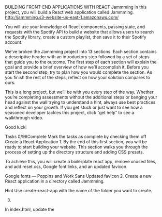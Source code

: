 BUILDING FRONT-END APPLICATIONS WITH REACT
Jammming
In this project, you will build a React web application called Jammming. http://jammming.s3-website-us-east-1.amazonaws.com/

 You will use your knowledge of React components, passing state, and requests with the Spotify API to build a website that allows users to search the Spotify library, create a custom playlist, then save it to their Spotify account.

We’ve broken the Jammming project into 13 sections. Each section contains a descriptive header with an introductory step followed by a set of steps that guide you to the outcome. The first step of each section will explain the goal and provide a brief overview of how we’ll accomplish it. Before you start the second step, try to plan how you would complete the section. As you finish the rest of the steps, reflect on how your solution compares to ours.

This is a long project, but we’ll be with you every step of the way. Whether you’re completing assessments without the additional steps or banging your head against the wall trying to understand a hint, always use best practices and reflect on your growth. If you get stuck or just want to see how a seasoned developer tackles this project, click “get help” to see a walkthrough video.

Good luck!

Tasks
0/99Complete
Mark the tasks as complete by checking them off
Create a React Application
1.
By the end of this first section, you will be ready to start building your website. This section walks you through the process of setting up the directory structure and adding CSS presets.

To achieve this, you will create a boilerplate react app, remove unused files, and add reset.css, Google font links, and an updated favicon.

Google fonts — Poppins and Work Sans
Updated favicon
2.
Create a new React application in a directory called Jammming.


Hint
Use create-react-app with the name of the folder you want to create.

3.
In index.html, update the <title> value to Jammming.

4.
Remove App.test.js and logo.svg from the src/ folder, as you will not use them in this project.

5.
Add reset.css to the public/ directory and link to it in index.html.

6.
Link to the following Google fonts in index.html:

Poppins
Work Sans

Hint
Link the Google fonts using the <link> tag.

<link href="https://fonts.googleapis.com/css?family=Poppins:600" rel="stylesheet">
<link href="https://fonts.googleapis.com/css?family=Work+Sans:300,500" rel="stylesheet">
7.
Update favicon.ico with this image.

Create Static Components
8.
In this section, you will create a JavaScript file and a CSS file for each of six components in the Jammming app. In the steps below, we will link to the raw HTML templates and CSS to help you write the JSX for each component.

In the HTML, we use comments to indicate where the JSX for one component renders another component.

The HTML and CSS for each of the six components are listed below:

App — HTML and CSS
SearchBar — HTML and CSS
SearchResults — HTML and CSS
Playlist — HTML and CSS
TrackList — HTML and CSS
Track — HTML and CSS
We’ll walk through each implementing each component from the templates provided in future steps.

9.
Create a src/Components directory to hold the components.

10.
Create a directory called App/ in the Components/ directory.

Move App.js and App.css to the App/ folder and update the path in index.js accordingly.

Additionally add this background image to the directory as well — it is used by the CSS file.

11.
Inside of the App.js .render() method, add a return statement with JSX that renders this HTML .

Follow the guidelines below when you write the HTML (linked above) as JSX:

Change all class attributes to className.
Do not change the class values, as we will use them in a later step to add style.
12.
Use the comments in the HTML document from the last step to determine the components you need to import into App.js.

Note, you will create a folder for each component. The JavaScript file and CSS files for each component will live in the component’s folder. The folder, JavaScript file, and CSS file will all have the same name.


Hint
The comments indicate you need to import the following three components:

Playlist
SearchBar
SearchResults
13.
Add this CSS to the App.css file.

Import App.css into App.js.

14.
Create a SearchBar/ directory in the Components/ directory.

Inside of SearchBar/, add SearchBar.js and SearchBar.css.

15.
Inside of SearchBar.js create a component called SearchBar with a .render() method that returns this HTML.

Follow the guidelines below when you write the HTML (linked above) as JSX:

Change all class attributes to className.
Do not change the class values, as we will use them in a later step to add style.
Use the comments in the HTML document to determine if you need to import any components.

Export the SearchBar component.


Hint
Follow these steps to create the SearchBar component:

Import React
Create a SearchBar class that extends React.Component
Create a render method that returns the HTML linked above
You do not need to import any other components
Export SearchBar
16.
Add this CSS to the SearchBar.css file.

Import SearchBar.css into SearchBar.js.

17.
Create a SearchResults/ directory in the Components/ directory.

Inside of SearchResults/, add SearchResults.js and SearchResults.css.

18.
Inside of SearchResults.js create a component called SearchResults with a .render() method that returns this HTML.

Follow the guidelines below when you write the HTML (linked above) as JSX:

Change all class attributes to className.
Do not change the class values, as we will use them in a later step to add style.
Use the comments in the HTML document to determine if you need to import any components.

Export the SearchResults component.


Hint
Follow these steps to create the SearchResults component:

Import React
Create a SearchResults class that extends React.Component
Create a render method that returns the HTML linked above
Import TrackList
Export SearchResults
19.
Add this CSS to the SearchResults.css file.

Import SearchResults.css into SearchResults.js.

20.
Create a Playlist/ directory in the Components/ directory.

Inside of Playlist/, add Playlist.js and Playlist.css.

21.
Inside of Playlist.js create a component called Playlist with a .render() method that returns this HTML.

Follow the guidelines below when you write the HTML (linked above) as JSX:

Change all class attributes to className.
Do not change the class values, as we will use them in a later step to add style.
Change the value property to defaultValue and set it equal to {'New Playlist'}
If you want, comment out <TrackList /> since it doesn’t work without any props.
Use the comments in the HTML document to determine if you need to import any components.

Export the Playlist component.


Hint
Follow these steps to create the Playlist component:

Import React
Create a Playlist class that extends React.Component
Create a render method that returns the HTML linked above
Import TrackList
Export Playlist
22.
Add this CSS to the Playlist.css file.

Import Playlist.css into Playlist.js.

23.
Create a TrackList/ directory in the Components/ directory.

Inside of TrackList/, add TrackList.js and TrackList.css.

24.
Inside of TrackList.js create a component called TrackList with a .render() method that returns this HTML.

Follow the guidelines below when you write the HTML (linked above) as JSX:

Change all class attributes to className.
Do not modify the class values, as we will use them in a later step to add style.
For now, you will hard code three tracks. In a later assessment, we will replace the hard-coded values with tracks from Spotify.
Use the comments in the HTML document to determine if you need to import any components.

Export the TrackList component.


Hint
Follow these steps to create the TrackList component:

Import React
Create a TrackList class that extends React.Component
Create a render method that returns the HTML linked above
Import Track
Export TrackList
25.
Add this CSS to the TrackList.css file.

Import TrackList.css into TrackList.js.

26.
Create a Track/ directory in the Components/ directory.

Inside of Track/, add Track.js and Track.css.

27.
Inside of Track.js create a component called Track with a .render() method that returns this HTML.

Follow the guidelines below when you write the HTML (linked above) as JSX:

Change all class attributes to className.
Do not change the class values, as we will use them in a later step to add style.
Create a method called renderAction that displays a <button> element with - as its content if the isRemoval property is true, and a + <button> element if the isRemoval property is false. Set the class name to Track-action.
Use the comments in the HTML document to determine if you need to import any components.

Export the Track component.


Hint
Follow these steps to create the Track component:

Import React
Create a Track class that extends React.Component
Create a render method that returns the HTML linked above
You do not need to import any other components
Export Track
28.
Add this CSS to the Track.css file.

Import Track.css into Track.js.

Pass Down Search Result and Render Result List
29.
In this section, you will pass the state of a search results parameter through a series of components to render an array of tracks.

When a user requests data from Spotify, the JSON response will include a set of song tracks. Each track will contain a field for name, artist, and album. For each track in the results list, your Jammming web app will display the song name, artist, and album.

In a later section, you will build a method that sets the state of the search results parameter to a response from the Spotify API.

30.
Add a constructor function to the App component, and pull in props from the React.Component class.


Hint
Inside of the App component in App.js, create a constructor method.

Pass props to the constructor function and use super() to call the parent constructor.

31.
Inside of the App component, set a hard-coded initial value for this.state.searchResults (it will be an array containing track objects).


Hint
Inside of the App constructor, set this.state to an object with a property called searchResults set to an array of objects, each containing name, artist, album, and id properties.

32.
Pass the state of the App component’s searchResults to the SearchResults component.


Hint
Pass this.state.searchResults to the SearchResults component as an attribute called searchResults.

33.
Pass the search results from the SearchResults component to the TrackList component.


Hint
Inside the SearchResults.js .render() method, pass this.props.searchResults as an attribute called tracks in the TrackList component.

34.
In the TrackList component, use the .map() method to render each track in the tracks property.

Set the key attribute to track.id.


Hint
Inside the TrackList component’s render method, use .map() on this.props.tracks to render each track in the list.

This will require you to pass the current track as an attribute called track to the Track component.

35.
Render the track name, artist, and album.


Hint
Use the following property calls to access the track’s name, artist, and album:

this.props.track.name
this.props.track.artist
this.props.track.album
Pass down Playlist to TrackList
36.
In this section, you will pass the state of a user’s custom playlist title and tracks from the App component down to components that render them.

When a user adds songs from the search results list to their playlist, a method will update the state of a playlist parameter in App.js, and Jammming will render the song in the user’s playlist.

In a later assessment, you will write methods that add and remove songs from the playlist. You will also write a method that updates the playlist’s title.

37.
Add hard-coded values for playlistName and playlistTracks to state in App.js.


Hint
You can set playlistName to any string.

The playlistTracks value should be an array of objects, each containing name, artist, album, and id properties.

38.
Pass the playlist name and tracks from the App component to the Playlist component.


Hint
Inside the App.js .render() method, pass this.state.playlistName and this.state.playlistTracks as attributes called playlistName and playlistTracks in the Playlist component.

39.
Pass the playlist tracks from the Playlist component to the TrackList component.


Hint
Inside the Playlist.js .render() method, pass this.props.playlistTracks as an attribute called tracks in the TrackList component.

Add Tracks to a Playlist
40.
In this section, you will implement a process for adding a song from the search results track list to the user’s custom playlist.

You will add a method to App.js called addTrack that adds a song to the playlist state. The application passes the method through a series of components to Track. The user can trigger the .addTrack() method by clicking the + sign from the search results list.

41.
In App.js create a method called addTrack with the following functionality:

Accepts a track argument
Use the track’s id property to check if the current song is in the playlistTracks state.
If the id is new, add the song to the end of the playlist.
Set the new state of the playlist

Hint
Use the following logic to determine if the track already exists in the playlist and break out of the method if it does:

if (this.state.playlistTracks.find(savedTrack => savedTrack.id === track.id)) {
  return;
}
42.
Bind the current value of this to .addTrack().

Pass .addTrack() to the SearchResults component as an onAdd attribute.

43.
Pass onAdd from the SearchResults component to the TrackList component.

Pass isRemoval with a value of false down to TrackList.


Hint
Inside the SearchResults.js .render() method, pass this.props.onAdd as an attribute called onAdd to the TrackList component.

44.
Pass onAdd from the TrackList component to the Track component.


Hint
Inside the TrackList.js .render() method, pass this.props.onAdd as an attribute called onAdd to the Track component.

45.
Create an .addTrack() method in the Track component. Use it to add this.props.track to the playlist.


Hint
Pass this.props.track to this.props.onAdd.

46.
Add a constructor to the Track component. Call super(props) in the constructor method.

Bind this.addTrack() to the current value of this in the constructor method.

47.
In the Track.js + element, add an onClick property with the value set to this.addTrack.

Remove Tracks from a Playlist
48.
In this section, you will implement a process that removes a song from a user’s custom playlist when the user selects the - sign inside of a rendered track.

49.
In App.js create a method called removeTrack with the following functionality:

Accepts a track argument
Uses the track’s id property to filter it out of playlistTracks
Sets the new state of the playlist
50.
In the App constructor method, bind the current value of this to .removeTrack().

Pass .removeTrack() to the Playlist component as an onRemove attribute.

51.
Pass onRemove from the Playlist component to the TrackList component.

Pass isRemoval with a value of true down to TrackList.


Hint
Inside the Playlist.js .render() method, pass this.props.onRemove as an attribute called onRemove in the TrackList component.

52.
Pass onRemove and isRemoval from the TrackList component to the Track component.


Hint
Inside the TrackList.js .render() method, pass this.props.onRemove as an attribute called onRemove in the Track component.

53.
Create a .removeTrack() method in the Track component. Use it to remove this.props.track from the playlist.


Hint
Pass this.props.track to this.props.onRemove.

54.
In Track.js, bind this.removeTrack() to the current value of this in the constructor method.

55.
In the Track.js - element, add an onClick property with the value set to the this.removeTrack method.

Change the Name of a Playlist
56.
In this section, you will implement code that allows a learner to change the name of their playlist, and save the updated value to the App component’s state.

57.
In App.js create a method called updatePlaylistName with the following functionality:

Accepts a name argument
Sets the state of the playlist name to the input argument
58.
In the App constructor method, bind this to .updatePlaylistName().

Pass updatePlaylistName to the Playlist component as an attribute named onNameChange.

59.
In the Playlist component, create a method called handleNameChange.

The method should accept an event that is triggered by an onChange attribute in the Playlist component’s <input> element.

Inside the method, call .onNameChange() with the event target’s value (from the <input> element).

60.
Add a constructor to the Playlist component. Call super(props) in the constructor method.

Bind the current value of this to .handleNameChange().

61.
In the Playlist render method, pass .handleNameChange() to an onChange property.

Create a Method that Saves the Playlist to a User's Account
62.
In this section, you will create a method that will save a user’s playlist to their Spotify account and resets the state of the playlist name and tracks array.

To accomplish the goal of this assessment, you will need to access a track property named uri. Spotify uses this field to reference tracks in the Spotify library. You will create an array containing the uri of each track in the playlistTracks property.

In a later section, you will pass the playlist name and the array of uris to a Spotify-linked method that writes the tracks in playlistTracks to a user’s account.

63.
In App.js create a method called savePlaylist with the following functionality:

Generates an array of uri values called trackURIs from the playlistTracks property.
In a later step, you will pass the trackURIs array and playlistName to a method that will save the user’s playlist to their account.
64.
Bind the current value of this to .savePlaylist().

Pass savePlaylist to the Playlist component as an attribute called onSave.

65.
In the Playlist.js SAVE TO SPOTIFY button element, add an onClick property with the value set to this.props.onSave.

Hook up Search Bar to Spotify Search
66.
In this section, you will create a method that updates the searchResults parameter in the App component with a user’s search results. You will write the logic that allows a user to enter a search parameter, receives a response from the Spotify API, and updates the searchResults state with the results from a Spotify request.

In a later section, you will hook the .search() method up to the Spotify API.

67.
In App.js create a method called search with the following functionality:

Accepts a search term
Logs the term to the console
In a later assessment, we will hook this method up to the Spotify API.

68.
In the App constructor method, bind this to .search(). In a later assessment, we will use this in .search().

Pass .search() to the SearchBar component as an onSearch attribute.

69.
In SearchBar.js, create a method called search that passes the state of the term to this.props.onSearch.

70.
In the SearchBar component, create a constructor method with a call to super(props).

Inside of the constructor, bind the current value of this to .search().

71.
In SearchBar.js create a method called handleTermChange with the following functionality:

Accepts an event argument
Sets the state of the search bar’s term to the event target’s value.
72.
In the SearchBar.js constructor method, bind the current value of this to this.handleTermChange.

73.
In the search bar’s <input> element, add an onChange attribute and set it equal to this.handleTermChange.

Obtain a Spotify Access Token
74.
In the next few sections, you will write three methods that accomplish the following:

Get a Spotify user’s access token
Send a search request to the Spotify API
Save a user’s playlist to their Spotify account.
Before you begin, you will need to create an empty JavaScript module called Spotify located in src/util/Spotify.js.

In this assessment, you will register a Spotify application and create a method called getAccessToken in the Spotify module. The method will get a user’s access token so that they can make requests to the Spotify API.

Use the Spotify Applications Registration Flow and Spotify Authentication guide to help you write the method.

75.
Create a src/util directory and add a file called Spotify.js

76.
In Spotify.js create a Spotify module as an empty object.

At the bottom of Spotify.js export Spotify.

77.
Above the empty object, declare an empty variable that will hold the user’s access token.

78.
Inside the Spotify module, create a method called getAccessToken.

Check if the user’s access token is already set. If it is, return the value saved to access token.

79.
If the access token is not already set, check the URL to see if it has just been obtained.

You will be using the Implicit Grant Flow to setup a user’s account and make requests. The implicit grant flow returns a user’s access token in the URL.

Use the guide to determine how to parse the URL and set values for your access token and expiration time.

Look at the hint if you help parsing the URL.


Hint
In the implicit grant flow, values for the access token and expiration time are in the URL parameter after authentication.

Use window.location.href and the .match() method to retrieve the access token and expiration time from the URL.

Example URL from Spotify API:

https://example.com/callback#access_token=NwAExz...BV3O2Tk&token_type=Bearer&expires_in=3600&state=123
Use the .match() method on the URL string. Provide the regular expressions below as inputs:

/access_token=([^&]*)/
/expires_in=([^&]*)/
80.
If the access token and expiration time are in the URL, implement the following steps:

Set the access token value
Set a variable for expiration time
Set the access token to expire at the value for expiration time
Clear the parameters from the URL, so the app doesn’t try grabbing the access token after it has expired
The hint below contains the code that wipes the access token and URL parameters.


Hint
Use the following code to help you wipe the access token and URL parameters

window.setTimeout(() => accessToken = '', expiresIn * 1000);
window.history.pushState('Access Token', null, '/');
81.
The third condition is that the access token variable is empty and is not in the URL.

Before you write this conditional code block, you need to register your application using the Spotify application registration flow.

Give your application a relevant name and description. Also, add the following Redirect URI:

http://localhost:3000/
82.
At the top of Spotify.js create constant variables for your application’s client ID and redirect URI.

Set the client ID variable to the value provided on your application page.

Set the redirect URI to "http://localhost:3000/".

83.
Back in your conditional statement, redirect users to the following URL:

https://accounts.spotify.com/authorize?client_id=CLIENT_ID&response_type=token&scope=playlist-modify-public&redirect_uri=REDIRECT_URI
Interpolate your client ID and redirect URI variables In place of CLIENT_ID and REDIRECT_URI.


Hint
To redirect a user, you must set window.location to the URL in the task above.

Implement Spotify Search Request
84.
In this section, you will create a method in Spotify.js that accepts a search term input, passes the search term value to a Spotify request, then returns the response as a list of tracks in JSON format.

You will need the user’s access token to make requests to the Spotify API. You will use the request parameters in step four of the implicit grant flow to make requests. In the following steps, we will use fetch() to make our requests, but any method will work.

You should use the /v1/search?type=TRACK endpoint when making your request. Use the Spofity Web API Endpoint Reference to help format your request.

85.
In the Spotify object, add a method called search that accepts a parameter for the user’s search term.

.search() returns a promise that will eventually resolve to the list of tracks from the search.

86.
Inside .search(), start the promise chain by returning a GET request (using fetch()) to the following Spotify endpoint:

https://api.spotify.com/v1/search?type=track&q=TERM
Replace the value of TERM with the value saved to the search term argument.

Add an Authorization header to the request containing the access token.


Hint
You will need to pass a second argument to the fetch method. The second argument is an object with one field called headers. Set headers to an object with one Authorization property with the user’s access token. Use the format in step four of the implicit grant flow.

Pass the following object as the second fetch parameter:

{
  headers: {Authorization: `Bearer ${accessToken}`}
}
87.
Convert the returned response to JSON.

Then, map the converted JSON to an array of tracks. If the JSON does not contain any tracks, return an empty array.

The mapped array should contain a list of track objects with the following properties:

ID — returned as track.id
Name — returned as track.name
Artist — returned as track.artists[0].name
Album — returned as track.album.name
URI — returned as track.uri
88.
In App.js, import Spotify and update the .search() method with the Spotify.search() method.

Update the state of searchResults with the value resolved from Spotify.search()‘s promise.

Save a User's Playlist
89.
In this section, you will create a method called savePlaylist that writes the learner’s custom playlist in Jammming to their Spotify account.

The .savePlaylist() method accepts a playlist name and an array of track URIs. It makes the following three requests to the Spotify API:

GET current user’s ID
POST a new playlist with the input name to the current user’s Spotify account. Receive the playlist ID back from the request.
POST the track URIs to the newly-created playlist, referencing the current user’s account (ID) and the new playlist (ID)
You will update the .savePlaylist() method in App.js to use the new Spotify.savePlaylist() method.

90.
Create a method in Spotify.js that accepts two arguments. The first argument is the name of the playlist. The second is an array of track URIs.

Inside the function, check if there are values saved to the method’s two arguments. If not, return.

91.
Create three default variables:

An access token variable, set to the current user’s access token
A headers variable, set to an object with an Authorization parameter containing the user’s access token in the implicit grant flow request format
An empty variable for the user’s ID
92.
Make a request that returns the user’s Spotify username.

Convert the response to JSON and save the response id parameter to the user’s ID variable.


Hint
Make the request to the following Spotify endpoint:

https://api.spotify.com/v1/me
You must pass a second argument with an object containing the headers object. See below

{headers: headers}
93.
Use the returned user ID to make a POST request that creates a new playlist in the user’s account and returns a playlist ID.

Use the Spotify playlist endpoints to find a request that creates a new playlist.

Set the playlist name to the value passed into the method.

Convert the response to JSON and save the response id parameter to a variable called playlistID.


Hint
Make a request to the following Spotify endpoint:

/v1/users/{user_id}/playlists
You must pass a second argument that contains an object with parameters for headers, method, and body.

94.
Use the returned user ID to make a POST request that creates a new playlist in the user’s account and returns a playlist ID.

Use the Spotify playlist endpoints to find a request that adds tracks to a playlist.

Set the URIs parameter to an array of track URIs passed into the method.

Convert the response to JSON and save the response id parameter to a variable called playlistID.


Hint
Make a request to the following Spotify endpoint:

/v1/users/{user_id}/playlists/{playlist_id}/tracks
You must pass a second argument that contains an object with parameters for headers, method, and body.

95.
In App.js update the .savePlaylist() method to call Spotify.savePlaylist().

After you call Spotify.savePlaylist(), reset the state of playlistName to 'New Playlist' and playlistTracks to an empty array.

Deploy (Optional)
96.
In this section, you will use surge to deploy your Jammming project.

You will start by installing surge globally.

In your console, run npm install --global surge.

97.
Before you deploy, you need to think of a domain name with the following format:

SOME_NAME.surge.sh
SOME_NAME can be replaced with anything you like.

Next, you need to replace or add this URI to two locations in your project.

In *Spotify.js, set redirectUri to your new domain
In your Spotify application, add your new domain as a redirect URI
98.
Back in the command line, from the Jammming project’s root directory, run:

$ npm run build
99.
cd into the build directory and run the command

$ surge
Follow the steps on the screen. Change the domain value to your new URI.

Congrats! You’ve just deployed a React App that queries the Spotify API!